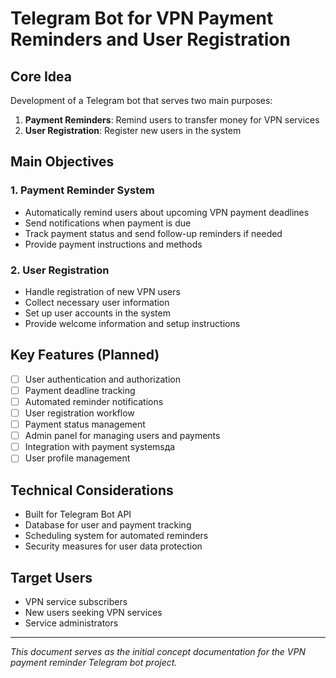 # Telegram Bot for VPN Payment Reminders and User Registration

## Core Idea
Development of a Telegram bot that serves two main purposes:
1. **Payment Reminders**: Remind users to transfer money for VPN services
2. **User Registration**: Register new users in the system

## Main Objectives

### 1. Payment Reminder System
- Automatically remind users about upcoming VPN payment deadlines
- Send notifications when payment is due
- Track payment status and send follow-up reminders if needed
- Provide payment instructions and methods

### 2. User Registration
- Handle registration of new VPN users
- Collect necessary user information
- Set up user accounts in the system
- Provide welcome information and setup instructions

## Key Features (Planned)
- [ ] User authentication and authorization
- [ ] Payment deadline tracking
- [ ] Automated reminder notifications
- [ ] User registration workflow
- [ ] Payment status management
- [ ] Admin panel for managing users and payments
- [ ] Integration with payment systemsда
- [ ] User profile management

## Technical Considerations
- Built for Telegram Bot API
- Database for user and payment tracking
- Scheduling system for automated reminders
- Security measures for user data protection

## Target Users
- VPN service subscribers
- New users seeking VPN services
- Service administrators

---
*This document serves as the initial concept documentation for the VPN payment reminder Telegram bot project.*